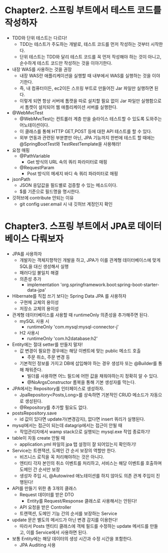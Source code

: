 # Chapter2. 스프링 부트에서 테스트 코드를 작성하자
- TDD와 단위 테스트는 다르다!
  - TDD는 테스트가 주도하는 개발로, 테스트 코드를 먼저 작성하는 것부터 시작한다.
  - 단위 테스트는 TDD와 달리 테스트 코드를 꼭 먼저 작성해야 하는 것이 아니고, 순수하게 테스트 코드만 작성하는 것을 이야기한다.
- 내장 WAS를 사용하는 것을 권장
  - 내장 WAS란 애플리케이션을 실행할 때 내부에서 WAS를 실행하는 것을 이야기한다.
  - 즉, 내 컴퓨터이든, ec2이든 스프링 부트로 만들어진 Jar 파일만 실행하면 된다.
  - 이렇게 되면 항상 서버에 톰캣을 따로 설치할 필요 없이 Jar 파일만 실행함으로서 톰캣이 설치되어 웹 애플리케이션 서버를 실행한다.
- @WebMvcTest
  - @WebMvcTest는 컨트롤러 계층 만을 슬라이스 테스트할 수 있도록 도와주는 어노테이션이다.
  - 이 클래스를 통해 HTTP GET,POST 등에 대한 API 테스트를 할 수 있다.
  - 외부 연동과 관련된 부분뿐만 아닌, JPA 기능까지 한번에 테스트 할 때에는 @SpringBootTest와 TestRestTemplate을 사용해라!
- 요청 매핑
  - @PathVariable
    - Get 방식의 URL 속의 쿼리 파라미터로 매핑
  - @RequestParam
    - Post 방식의 메세지 바디 속 쿼리 파라미터로 매핑
- jsonPath
  - JSON 응답값을 필드별로 검증할 수 있는 메소드이다.
  - $를 기준으로 필드명을 명시한다.
- 깃허브에 contribute 안되는 이유
  - git config user.email 시 내 깃허브 계정인지 확인

# Chapter3. 스프링 부트에서 JPA로 데이터베이스 다뤄보자
- JPA를 사용하자
  - 개발자는 객체지향적인 개발을 하고, JPA가 이를 관계형 데이터베이스에 맞게 SQL을 대신 생성해서 실행
  - 패러다임 불일치 해결
  - 의존성 추가
    - implementation 'org.springframework.boot:spring-boot-starter-data-jpa'
- Hibernate를 직접 쓰기 보다는 Spring Data JPA 를 사용하자
  - 구현체 교체의 용이성
  - 저장소 교체의 용이성
- 관계형 데이터베이스를 사용할 때 runtimeOnly 의존성을 추가해주면 된다.
  - mySQL 사용 시
    - runtimeOnly 'com.mysql:mysql-connector-j'
  - H2 사용시
    - runtimeOnly 'com.h2database:h2'
- Entity에는 절대 setter를 만들지 말자!
  - 값 변경이 필요한 경우에는 해당 이벤트에 맞는 public 메소드 호출
    - 주문 취소, 주문 변경 등
  - 기본적인 정보를 가지고 DB에 삽입해야 하는 경우 생성자 또는 @Builder를 통해 채워준다.
    - 빌더를 사용하면 어느 필드에 어떤 값을 채워야하는지 정확히 알 수 있다.
    - @NoArgsConstructor 롬복을 통해 기본 생성자를 막는다.
- JPA에서는 Repository를 인터페이스로 생성하자.
  - JpaRepository<Posts,Long>를 상속하면 기본적인 CRUD 메소드가 자동으로 생성된다.
  - @Repository를 추가할 필요도 없다.
- postsRepository.save
  - id 값이 있다면 update가(변경감지), 없다면 insert 쿼리가 실행된다.
- mysql에서는 접근이 되는데 datagrip에서는 접근이 안될 때
  - 작업관리자에서 wamp stack으로 실행되는 mysql.exe 작업 종료하기!
- table이 자동 create 안될 때
  - application.yml 파일의 jpa 탭 설정이 잘 되어있는지 확인하기!
- Service는 트랜잭션, 도메인 간 순서 보장의 역할만 한다.
  - 비즈니스 로직을 꼭 처리해야하는 것은 아니다.
  - 엔티티 각자 본인의 취소 이벤트를 처리하고, 서비스는 해당 이벤트를 호출하며 도메인 간 순서만 보장
  - 생성자 주입 시, @Autowired 애노테이션를 하지 않아도 의존 관계 주입이 진행된다!
- API를 만들기 위한 총 3개의 클래스
  - Request 데이터를 받은 DTO
    - Entity를 Request/Response 클래스로 사용해서는 안된다!
  - API 요청을 받은 Controller
  - 트랜잭션, 도메인 기능 간의 순서를 보장하는 Service
- update 문은 별도의 메서드가 아닌 변경 감지를 이용한다!
  - 따라서 Posts 엔티티 클래스에 객체 필드를 수정하는 update 메서드를 만들고, 이를 Service에서 사용하면 된다.
- 보통 Entity에는 해당 데이터의 생성 시간과 수정 시간을 포함한다.
  - JPA Auditing 사용